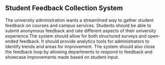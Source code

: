 ## Student Feedback Collection System
The university administration wants a streamlined way to gather student feedback on courses and campus services. Students should be able to submit anonymous feedback and rate different aspects of their university experience.The system should allow for both structured surveys and open-ended feedback. It should provide analytics tools for administrators to identify trends and areas for improvement. The system should also close the feedback loop by allowing departments to respond to feedback and showcase improvements made based on student input.